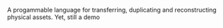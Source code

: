 A progammable language for transferring, duplicating and reconstructing physical assets. Yet, still a demo
